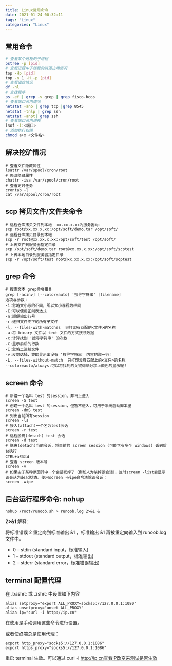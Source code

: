 ```yaml
---
title: Linux常用命令
date: 2021-01-24 00:32:11
tags: "Linux"
categories: "Linux"
---
```


## 常用命令

```bash
# 查看某个进程的子进程
pstree -p [pid]
# 查看进程中子线程的资源占用情况
top -Hp [pid]
top -n 1 -H -p [pid]
# 查看磁盘情况
df -hl
# 查找程序
ps -ef | grep -v grep | grep fisco-bcos
# 查看端口占用情况
netstat -ano | grep tcp |grep 8545
netstat -tnlp | grep ssh
netstat -anpt| grep ssh
# 查看端口占用进程
lsof -i:<端口>
# 添加执行权限
chmod a+x <文件名>
```

<!--more-->

## 解决挖矿情况

```shell
# 查看文件隐藏属性
lsattr /var/spool/cron/root
# 修改隐藏属性
chattr -isa /var/spool/cron/root
# 查看定时任务
crontab -l
cat /var/spool/cron/root
```
## scp 拷贝文件/文件夹命令

```shell
# 远程仓库拷贝文件到本地  xx.xx.x.xx为服务器ip
scp root@xx.xx.x.xx:/opt/soft/demo.tar /opt/soft/
# 远程仓库拷贝目录到本地
scp -r root@xx.xx.x.xx:/opt/soft/test /opt/soft/
# 上传文件到服务器指定目录
scp /opt/soft/demo.tar root@xx.xx.x.xx:/opt/soft/scptest
# 上传本地目录到服务器指定目录
scp -r /opt/soft/test root@xx.xx.x.xx:/opt/soft/scptest
```

## grep 命令

```shell
# 搜索文本 grep命令相关
grep [-acinv] [--color=auto] '搜寻字符串' [filename]
选项与参数：
-i:忽略大小写的不同，所以大小写视为相同
-E:可以使用正则表达式
-n:顺便输出行号
-r:递归文件夹下的所有子文件
-l, --files-with-matches  只打印有匹配的<文件>的名称
-a:将 binary 文件以 text 文件的方式搜寻数据
-c:计算找到 '搜寻字符串' 的次数
-C:显示前后的行数
-I:忽略二进制文件
-v:反向选择，亦即显示出没有 '搜寻字符串' 内容的那一行！
-L, --files-without-match  只打印没有匹配上的<文件>的名称
--color=auto/always:可以将找到的关键词部分加上颜色的显示喔！
```

## screen 命令

```shell
# 新建一个名叫 test 的session，并马上进入
screen -S test
# 创建一个名叫 test 的session，但暂不进入，可用于系统启动脚本里
screen -dmS test
# 列出当前所有session
screen -ls
# 接入(attach)一个名为test会话
screen -r test
# 远程脱离(detach) test 会话
screen -d test
# 脱离(detach)当前会话，将目前的 screen session (可能含有多个 windows) 丢到后台执行
CTRL+a然后d
# 查看 screen 版本号
screen -v
# 如果由于某种原因其中一个会话死掉了（例如人为杀掉该会话），这时screen -list会显示该会话为dead状态。使用screen -wipe命令清除该会话：
screen -wipe
```

## 后台运行程序命令: nohup

```shell
nohup /root/runoob.sh > runoob.log 2>&1 &
```

**2>&1** 解释:

将标准错误 2 重定向到标准输出 &1 ，标准输出 &1 再被重定向输入到 runoob.log 文件中。

- 0 – stdin (standard input，标准输入)
- 1 – stdout (standard output，标准输出)
- 2 – stderr (standard error，标准错误输出)

## terminal 配置代理

在 .bashrc 或 .zshrc 中设置如下内容

```
alias setproxy="export ALL_PROXY=socks5://127.0.0.1:1080"
alias unsetproxy="unset ALL_PROXY"
aliaa ip="curl -i http://ip.cn"
```

在使用是手动调用这些命令进行设置。

或者使终端总是使用代理：

```
export http_proxy="socks5://127.0.0.1:1086"
export https_proxy="socks5://127.0.0.1:1086"
```

重启 terminal 生效。可以通过 curl -i http://ip.cn查看IP改变来测试是否生效
